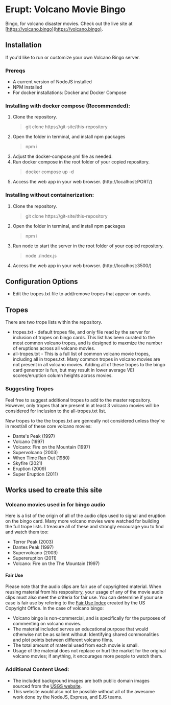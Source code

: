 # Erupt: Volcano Movie Bingo
Bingo, for volcano disaster movies. Check out the live site at [https://volcano.bingo](https://volcano.bingo).

## Installation

If you'd like to run or customize your own Volcano Bingo server.

### Prereqs
- A current version of NodeJS installed
- NPM installed
- For docker installations: Docker and Docker Compose


### Installing with docker compose (Recommended):
1. Clone the repository.
    > git clone https://git-site/this-repository
2. Open the folder in terminal, and install npm packages
    > npm i
3. Adjust the docker-compose.yml file as needed.
4. Run docker compose in the root folder of your copied repository.
    > docker compose up -d
5. Access the web app in your web browser. (http://localhost:PORT/)

### Installing without containerization:
1. Clone the repository.
    > git clone https://git-site/this-repository
2. Open the folder in terminal, and install npm packages
    > npm i
3. Run node to start the server in the root folder of your copied repository.
    > node ./index.js
4. Access the web app in your web browser. (http://localhost:3500/)

## Configuration Options
- Edit the tropes.txt file to add/remove tropes that appear on cards.

## Tropes
There are two trope lists within the repository.
- tropes.txt - default tropes file, and only file read by the server for inclusion of tropes on bingo cards. This list has been curated to the most common volcano tropes, and is designed to maxmize the number of eruptions across all volcano movies.
- all-tropes.txt - This is a full list of common volcano movie tropes, including all in tropes.txt. Many common tropes in volcano movies are not present in all volcano movies. Adding all of these tropes to the bingo card generator is fun, but may result in lower average VEI scores/eruption column heights across movies.

### Suggesting Tropes
Feel free to suggest additional tropes to add to the master repository. However, only tropes that are present in at least 3 volcano movies will be considered for inclusion to the all-tropes.txt list. 

New tropes to the the tropes.txt are genreally not considered unless they're in most/all of these core volcano movies:
- Dante's Peak (1997)
- Volcano (1997)
- Volcano: Fire on the Mountain (1997)
- Supervolcano (2003)
- When Time Ran Out (1980)
- Skyfire (2021)
- Eruption (2009)
- Super Eruption (2011)

## Works used to create this site

### Volcano movies used in for bingo audio
Here is a list of the origin of all of the audio clips used to signal and eruption on the bingo card. Many more volcano movies were watched for building the full trope lists. I treasure all of these and strongly encourage you to find and watch them too:
- Terror Peak (2003)
- Dantes Peak (1997)
- Supervolcano (2003)
- Supereruption (2011)
- Volcano: Fire on the The Mountain (1997)

#### Fair Use
Please note that the audio clips are fair use of copyrighted material. When reusing material from his respository, your usage of any of the movie audio clips must also meet the criteria for fair use. You can determine if your use case is fair use by refering to the [Fair Use Index](https://www.copyright.gov/fair-use/index.html) created by the US Copyright Office. In the case of volcano bingo:

* Volcano bingo is non-commercial, and is specifically for the purposes of commenting on volcano movies.
* The material included serves an educational purpose that would otherwise not be as salient without: Identifying shared commonalities and plot points between different volcano films.
* The total amount of material used from each movie is small.
* Usage of the material does not replace or hurt the market for the original volcano movies; if anything, it encourages more people to watch them.

### Additional Content Used:
- The included background images are both public domain images sourced from the [USGS website](https://usgs.gov).
- This website would also not be possible without all of the awesome work done by the NodeJS, Express, and EJS teams.
